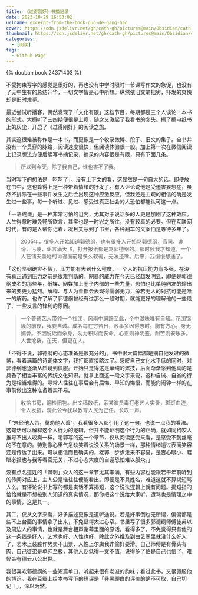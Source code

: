 ```yaml
---
title: 《过得刚好》书摘记录
date: 2023-10-29 16:53:02
urlname: excerpt-from-the-book-guo-de-gang-hao
cover: https://cdn.jsdelivr.net/gh/cath-gh/pictures@main/Obsidian/cath-gh.github.io/%E3%80%8A%E4%BA%BA%E7%89%A9%E3%80%8B%E7%8B%AC%E5%AE%B6%E5%AF%B9%E8%AF%9D%E9%83%AD%E5%BE%B7%E7%BA%B2.webp
thumbnail: https://cdn.jsdelivr.net/gh/cath-gh/pictures@main/Obsidian/cath-gh.github.io/%E3%80%8A%E4%BA%BA%E7%89%A9%E3%80%8B%E7%8B%AC%E5%AE%B6%E5%AF%B9%E8%AF%9D%E9%83%AD%E5%BE%B7%E7%BA%B2.webp
categories:
  - [阅读]
tags:
  - Github Page
---
```

{% douban book 24371403 %}

不受拘束写字的感觉是很好的，再也没有中学时限时一节课写作文的急促，也没有了无中生有的总结升华，一切文字皆是心中所想。纵然依旧文笔拙劣，抒发的爽快却是旧时难觅。

最近尝试听播客，偶然发现了「文化有限」这档节目，每期都是三个人谈论一本书的形式。大概听了三四期便很是上瘾，随之又激起了我看书的念头。擦了擦电纸书上的灰尘，开启了《过得刚好》的阅读之旅。

<!--more-->

其实这很难被称作是一本书，而更像是一个收录微博、段子、旧文的集子。全书并没有一个贯穿的脉络，阅读速度很快，但阅读体验很一般。加上第一次在微信阅读上记录想法方便后续写书摘记录，摘录的内容很是有限，只有下面几条。

> 所以到今天，除了我自己，谁也害不了我。

当时写下的想法是「呵呵了」。没有上下文的看，这显然是一句自大的话。即便放在书中，这也算得上是一种带着情绪的抒发了。有人评论说他是受迫害妄想症，虽然不排除在一些事件发生之后会出现这种应激反应，但我还是主观的相信的确是发生过一些事，每一个听过、见过、感受过真正社会的人恐怕都能认可这一点。

「一语成谶」是一种非常可怕的诅咒，尤其对于说话多的人更是加剧了这种效应。人生得意时难免畅所欲言，其实也是一时兴之所往，没有较真的必要。但在互联网时代，有的是人帮你记着，况且又写到了书里，各种翻车的文案怕是等待多年了。

> 2005年，很多人开始知道郭德纲，也有很多人开始骂郭德纲，官司、诽谤、污蔑，谣言满天飞，打开报纸都是骂郭德纲的。那时候我才知道，一个人在铺天盖地的诽谤面前是多么软弱，无法还嘴。后来，我慢慢想通了。

「这份坚韧确实不俗」，压力能有大到什么程度、一个人的抗压能力有多强，在没有真正遇到压力之前是很难判断的。网暴的威力在今天已经越发明显，即便是郭德纲成名的那些年，纸媒、网媒加上圈子内部的一些力量，恐怕也比单纯网友的输出来的要更为猛烈。解释、与人为善都会表现得懦弱无力，旁若无人的对抗可能是唯一的解药。也许了解了郭德纲曾经有过那么一段时期，就能更好的理解他的一些段子、一些发言的锋利的原因。

> 一个普通艺人带领一个社团，风雨中蹒跚至此，个中滋味唯有自知。花团锦簇的前夜，我要自诫。成名每在穷苦日，败事多因得志时。胸有方心，身无媚骨。不因说话而杀身，勿为积财而丧命。心正则神明鉴，耐苦则安乐多。人世沧桑，在天，但更在人。

「不得不说，郭德纲的心态准备是很充分的」，书中很大篇幅都是摘自他发过的微博，看着满篇的诗词体文字，我打都直接略过了。感叹自己文化水平低的同时，对郭德纲也逐渐从质疑到佩服。开始只觉得这是单纯的炫技，后面渐渐感到他真的是具备了相当丰富的传统文化知识。就拿上面这一段文字来说，这种自诫、自省的行为是相当难得的。寻常人往往在事后会有后悔、早知的悔悟，而能向闹钟一样的在事前做出这种准备着实不易。


> 收拾书房，翻检旧物。出文稿数纸，系某演员毒打老艺人实录，斑斑血迹，令人发指，观此公今犹以教育人民为己任，长叹一声。

「“未经他人苦，莫劝他人善”，我看很多人都引用了这一句，也说一点我的看法。这句话可以解释这个人行为的逻辑，但并不能证明这个行为的正确，就如同狗咬人推导不出人咬狗一样。老郭写的这一个章节，仅从阅读感受来看，是感受不到丝毫的不在意的。特别像心里气急缺笑着说没关系的场景一样，那种情绪透过表面笑容还是传达了出来。可以相信而且确实的，老郭一步步走来不容易，是否心眼小、睚眦必报也与我等看官无关，不过心态大度的自诩恐怕难以服众。」

没有点名道姓的「讽刺」众人的这一章节尤其丰满，有些内容也能跟若干年前听到的传闻对应上，主人公是谁往往便能看出。即便是不具姓名，难道这就不算揭短骂人么。有评论说书上写的都是实话不算揭短，这个说法逻辑上就有问题。揭短指的恰恰就是不想被别人知道的真实情况，那你把这个说给大家听，遭骂也是情理之中的事情，这是其一。

其二，仅从文字来看，好多描述更像是道听途说。若是好事倒也无所谓，偏偏都是些不上台面的事情拿了出来，不免显得太过心窄。书里写了很多郭德纲师傅徒弟以及周边人的事情，也就是舞台相声谢幕里面的原话。看得多了，不免觉得只有他的这一条线是好人，艺术也好、人性也好，除此之外推及到曲艺圈里就没什么好人了，艺术上装腔作势卖不出票、人性上尔虞我诈偷奸耍滑。自己师傅是有骨头有肉、自己徒弟是单纯至极，其他人贬低得一文不值，说得多了怕是自己也信了，难怪会有德云八公出世。

我很喜欢郭德纲的一些短篇单口，听起来很有老派的韵味；看过此书，又很佩服他的博识。我在豆瓣上给本书写下的短评是「非黑即白的评价的确不可取，自己切记！」，深以为然。





